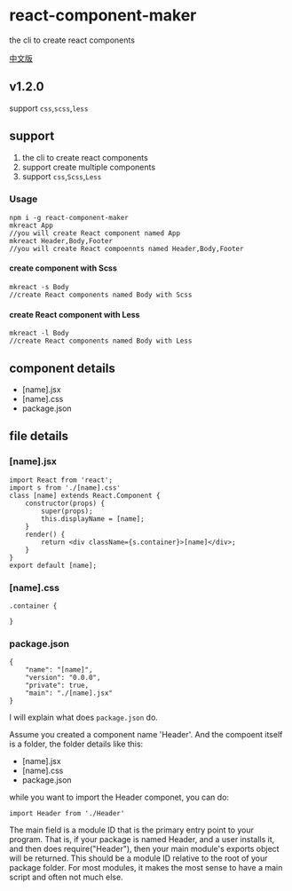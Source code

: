 # react-component-maker

the cli to create react components

[中文版](https://github.com/sunbrother/react-component-maker/blob/master/README-zh.md)

## v1.2.0

support `css`,`scss`,`less`

## support

1. the cli to create react components
2. support create multiple components
3. support `css`,`Scss`,`Less`

### Usage

```
npm i -g react-component-maker
mkreact App
//you will create React component named App
mkreact Header,Body,Footer
//you will create React compoennts named Header,Body,Footer
```

#### create component with Scss
```
mkreact -s Body
//create React components named Body with Scss
```
#### create React component with Less
```
mkreact -l Body
//create React components named Body with Less
```

## component details


- [name].jsx
- [name].css
- package.json

## file details

### [name].jsx

```
import React from 'react';
import s from './[name].css'
class [name] extends React.Component {
    constructor(props) {
        super(props);
        this.displayName = [name];
    }
    render() {
        return <div className={s.container}>[name]</div>;
    }
}
export default [name];
```

### [name].css

```
.container {
  
}
```

### package.json

```
{
    "name": "[name]",
	"version": "0.0.0",
	"private": true,
	"main": "./[name].jsx"
}
```

I will explain what does `package.json` do.

Assume you created a component name 'Header'. And the compoent itself is a folder,
the folder details like this:

- [name].jsx
- [name].css
- package.json

while you want to import the Header componet, you can do:

```
import Header from './Header'
```

The main field is a module ID that is the primary entry point to your program. That is, if your package is named Header, and a user installs it, and then does require("Header"), then your main module's exports object will be returned.
This should be a module ID relative to the root of your package folder.
For most modules, it makes the most sense to have a main script and often not much else.